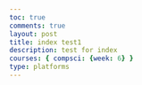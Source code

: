 ```yaml
---
toc: true
comments: true
layout: post
title: index test1
description: test for index
courses: { compsci: {week: 6} }
type: platforms
---
```


<style>
    .canvas-container {
        display: flex;
    }
    canvas {
        margin: 0;
        border: 1px solid white;
    }
</style>

<script>
    const canvas = document.createElement("canvas"); 
    document.body.appendChild(canvas);
    const ctx = canvas.getContext('2d');

        const backgroundImg = new Image();
        backgroundImg.src = '{{site.baseurl}}/images/Backy_Roundy.jpg';

        backgroundImg.onload = function () {
            const WIDTH = 1280;
            const HEIGHT = 1000;
            const ASPECT_RATIO = WIDTH / HEIGHT;

            const canvasWidth = window.innerWidth;
            const canvasHeight = canvasWidth / ASPECT_RATIO;

<<<<<<< HEAD
            canvas.width = canvasWidth;
            canvas.height = canvasHeight;
            canvas.style.width = `${canvasWidth}px`;
            canvas.style.height = `${canvasHeight}px`;
=======
        canvas.width = canvasWidth;
        canvas.height = canvasHeight;
        canvas.style.width = `${canvasWidth}px`;
        canvas.style height = `${canvasHeight}px`;
>>>>>>> 30cc5b2ae022e46fd081eb00d3d71b1322435358

            var gameSpeed = 2;

            class Layer {
                constructor(image, speedRatio, initialY) {
                    this.x = 0;
                    this.y = initialY;
                    this.width = WIDTH;
                    this.height = HEIGHT;
                    this.image = image;
                    this.speedRatio = speedRatio;
                    this.speed = gameSpeed * this.speedRatio;
                    this.frame = 0;
                }
                update() {
                    this.x = (this.x - this.speed) % this.width;
                }
                draw() {
                    ctx.drawImage(this.image, this.x, this.y);
                    ctx.drawImage(this.image, this.x + this.width, this.y);
                }
            }

            var backgroundObj = new Layer(backgroundImg, 0.5, 0);

            function background() {
                backgroundObj.update();
                backgroundObj.draw();
                requestAnimationFrame(background);
            }
            background();
        };

        const BOX_SPRITE_WIDTH = 71.75;
        const BOX_SPRITE_HEIGHT = 82.5;
        const BOX_SCALE_FACTOR = 2;
        const DESIRED_FRAME_RATE = 15;
        const FRAME_INTERVAL = 1000 / DESIRED_FRAME_RATE;
        const PLATFORM_SPRITE_WIDTH = 362.25; 
        const PLATFORM_SPRITE_HEIGHT = 377;
        const PLATFORM_SCALE_FACTOR = 0.25;  
        const PLATFORM_FRAME_LIMIT = 3;  

        class Box {
            constructor() {
                this.image = new Image();
                this.image.onload = function() {
                    box.draw(ctx);
                    box.update();
                }
                this.image.src = '{{site.baseurl}}/images/box.png';
                this.spriteWidth = BOX_SPRITE_WIDTH;
                this.spriteHeight = BOX_SPRITE_HEIGHT;
                this.width = 593;
                this.height = 389;
                this.x = 0;
                this.y = 100;
                this.scale = BOX_SCALE_FACTOR;
                this.minFrame = 0;
                this.frameY = 0;
                this.frameX = 0;
                this.maxFrame = 7;
                this.speed = 10; 
                this.gravity = 0.5;
                this.onPlatform = false;
            }
            setFrameLimit(limit) {
                this.maxFrame = limit;
            }
            setPosition(x, y) {
                this.x = x;
                this.y = y;
            }
            draw(context) {
                context.drawImage(
                    this.image,
                    this.frameX * this.spriteWidth,
                    this.frameY * this.spriteHeight,
                    this.spriteWidth,
                    this.spriteHeight,
                    this.x,
                    this.y,
                    this.width * this.scale,
                    this.height * this.scale
                );
            }
            update() {
<<<<<<< HEAD
                if (this.frameX < this.maxFrame) {
                    this.frameX++;
                } else {
                    this.frameX = 0;
=======
                this.x = (this.x - this.speed) % this.width;
            }
            draw() {
                ctx.drawImage(this.image, this.x, this.y);
                ctx.drawImage(this.image, this.x + this.width, this.y);
            }
        }

        var backgroundObj = new Layer(backgroundImg, 0.5, 0);

        function background() {
            backgroundObj.update();
            backgroundObj.draw();
            requestAnimationFrame(background);
        }
        background();
    };

    const BOX_SPRITE_WIDTH = 71.75;
    const BOX_SPRITE_HEIGHT = 82.5;
    const BOX_SCALE_FACTOR = 2;
    const DESIRED_FRAME_RATE = 15;
    const FRAME_INTERVAL = 1000 / DESIRED_FRAME_RATE;
    const PLATFORM_SPRITE_WIDTH = 362.25; 
    const PLATFORM_SPRITE_HEIGHT = 377;
    const PLATFORM_SCALE_FACTOR = 0.25;  
    const PLATFORM_FRAME_LIMIT = 3;  
    canvas.width = BOX_SPRITE_WIDTH * BOX_SCALE_FACTOR * 6;
    canvas.height = BOX_SPRITE_HEIGHT * BOX_SCALE_FACTOR * 3;

    const boxImg = new Image();
    boxImg.src = '{{site.baseurl}}/images/box.png'; 

    const platformImg = new Image();
    platformImg.src = '{{site.baseurl}}/images/platform.png';

    boxImg.onload = function () {
        platformImg.onload = function () {
            const box = new Box();
            const platform = new Platform();
            animate(box, platform); 
        };
    };

    class Box {
        constructor() {
            this.image = boxImg;
            this.spriteWidth = BOX_SPRITE_WIDTH;
            this.spriteHeight = BOX_SPRITE_HEIGHT;
            this.width = this.spriteWidth;
            this.height = this.spriteHeight;
            this.x = 0;
            this.y = 300;
            this.scale = BOX_SCALE_FACTOR;
            this.minFrame = 0;
            this.frameY = 0;
            this.frameX = 0;
            this.maxFrame = 7;
            this.speed = 10; 
            this.gravity = 0.5;
            this.onPlatform = false;
        }
        setFrameLimit(limit) {
            this.maxFrame = limit;
        }
        setPosition(x, y) {
            this.x = x;
            this.y = y;
        }
        draw(context) {
            context.drawImage(
                this.image,
                this.frameX * this.spriteWidth,
                this.frameY * this.spriteHeight,
                this.spriteWidth,
                this.spriteHeight,
                this.x,
                this.y,
                this.width * this.scale,
                this.height * this.scale
            );
        }
        update() {
            if (this.frameX < this.maxFrame) {
                this.frameX++;
            } else {
                this.frameX = 0;
            }

            if (!this.onPlatform) {
                this.y += this.gravity;
            }
        }
        checkCollision(platform) {
            const isColliding = (
                this.x < platform.x + platform.width * platform.scale &&
                this.x + this.width * this.scale > platform.x &&
                this.y < platform.y + platform.height * platform.scale &&
                this.y + this.height * this.scale > platform.y
            );

            this.onPlatform = isColliding;

            return isColliding;
        }
    }

    class Platform {
        constructor() {
            this.image = platformImg;
            this.spriteWidth = PLATFORM_SPRITE_WIDTH;
            this.spriteHeight = PLATFORM_SPRITE_HEIGHT;
            this.width = this.spriteWidth;
            this.height = this.spriteHeight;
            this.x = 200;
            this.y = 400;
            this.scale = PLATFORM_SCALE_FACTOR;
            this.minFrame = 0;
            this.maxFrame = PLATFORM_FRAME_LIMIT;
            this.frameX = 0;
            this.frameY = 0;
        }

        draw(context) {
            context.drawImage(
                this.image,
                this.frameX * this.spriteWidth,
                this.frameY * this.spriteHeight,
                this.spriteWidth,
                this.spriteHeight,
                this.x,
                this.y,
                this.width * this.scale,
                this.height * this.scale
            );
        }

        update() {
            if (this.frameX < this.maxFrame) {
                this.frameX++;
            } else {
                this.frameX = 0;
            }
        }
    }

    const keyState = {
        ArrowLeft: false,
        ArrowRight: false,
        ArrowUp: false,
    };

    document.addEventListener('keydown', function (event) {
        switch (event.key) {
            case 'w':
                keyState.ArrowUp = true;
                break;
            case 'a':
                keyState.ArrowLeft = true;
                break;
            case 'd':
                keyState.ArrowRight = true;
                break;
        }
    });

    document.addEventListener('keyup', function (event) {
        switch (event.key) {
            case 'w':
                keyState.ArrowUp = false;
                break;
            case 'a':
                keyState.ArrowLeft = false;
                break;
            case 'd':
                keyState.ArrowRight = false;
                break;
        }
    });

    function updateAnimations(box) {
        let selectedAnimation = 'A';
        box.frameY = 0;
        if (keyState.ArrowLeft) {
            box.x -= box.speed;
        }
        if (keyState.ArrowRight) {
            box.x += box.speed;
        }
        if (keyState.ArrowUp) {
            selectedAnimation = 'B';
            box.frameY = 1;
        } 
    }

    let lastTimestamp = 0;
    function animate(box, platform, timestamp) {
        const deltaTime = timestamp - lastTimestamp;
        if (deltaTime >= FRAME_INTERVAL) {
            ctx.clearRect(0, 0, canvas.width, canvas.height);
            if (!box.onPlatform) {
                box.y += box.gravity;
            }
            if (box.checkCollision(platform)) {
                box.y = platform.y - box.height * box.scale;
                platform.y = box.y + box.height * box.scale;
            } else {
                box.onPlatform = false;
            }
            box.draw(ctx);
            box.update();
            updateAnimations(box);
            lastTimestamp = timestamp;
        }
        requestAnimationFrame((timestamp) => animate(box, platform, timestamp));
    }

    animate(box, platform, 0);

    let animationHasRun = false;

    platform.draw(ctx);

    document.addEventListener('keydown', function (event) {
        switch (event.key) {
            case ' ':
                if (!animationHasRun) {
                    animationHasRun = true;
                    animatePlatform();
>>>>>>> 30cc5b2ae022e46fd081eb00d3d71b1322435358
                }

                if (!this.onPlatform) {
                    this.y += this.gravity;
                }
            }
            checkCollision(platform) {
                const isColliding = (
                    this.x < platform.x + platform.width * platform.scale &&
                    this.x + this.width * this.scale > platform.x &&
                    this.y < platform.y + platform.height * platform.scale &&
                    this.y + this.height * this.scale > platform.y
                );

                this.onPlatform = isColliding;

                return isColliding;
            }
        }

        class Platform {
            constructor() {
                this.image = new Image();
                this.image.onload = function() {
                    platform.draw(ctx);
                    platform.update();
                }
                this.image.src = '{{site.baseurl}}/images/platform.png';
                this.spriteWidth = PLATFORM_SPRITE_WIDTH;
                this.spriteHeight = PLATFORM_SPRITE_HEIGHT;
                this.width = 1449;
                this.height = 377;
                this.x = 200;
                this.y = 400;
                this.scale = PLATFORM_SCALE_FACTOR;
                this.minFrame = 0;
                this.maxFrame = PLATFORM_FRAME_LIMIT;
                this.frameX = 0;
                this.frameY = 0;
            }

            draw(context) {
                context.drawImage(
                    this.image,
                    this.frameX * this.spriteWidth,
                    this.frameY * this.spriteHeight,
                    this.spriteWidth,
                    this.spriteHeight,
                    this.x,
                    this.y,
                    this.width * this.scale,
                    this.height * this.scale
                );
            }

            update() {
                if (this.frameX < this.maxFrame) {
                    this.frameX++;
                } else {
                    this.frameX = 0;
                }
            }
        }

        const box = new Box();
        const platform = new Platform();

        const keyState = {
            ArrowLeft: false,
            ArrowRight: false,
            ArrowUp: false,
        };

        document.addEventListener('keydown', function (event) {
            switch (event.key) {
                case 'w':
                    keyState.ArrowUp = true;
                    break;
                case 'a':
                    keyState.ArrowLeft = true;
                    break;
                case 'd':
                    keyState.ArrowRight = true;
                    break;
            }
        });

        document.addEventListener('keyup', function (event) {
            switch (event.key) {
                case 'w':
                    keyState.ArrowUp = false;
                    break;
                case 'a':
                    keyState.ArrowLeft = false;
                    break;
                case 'd':
                    keyState.ArrowRight = false;
                    break;
            }
        });

        function updateAnimations() {
            let selectedAnimation = 'A';
            box.frameY = 0;
            if (keyState.ArrowLeft) {
                box.x -= box.speed;
            }
            if (keyState.ArrowRight) {
                box.x += box.speed;
            }
            if (keyState.ArrowUp) {
                selectedAnimation = 'B';
                box.frameY = 1;
            } 
        }

        let lastTimestamp = 0;
        function animate(timestamp) {
            const deltaTime = timestamp - lastTimestamp;
            ctx.clearRect(0, 0, canvas.width, canvas.height);
            if (deltaTime >= FRAME_INTERVAL) {
                ctx.clearRect(0, 0, canvas.width, canvas.height);
                if (!box.onPlatform) {
                    box.y += box.gravity;
                }
                if (box.checkCollision(platform)) {
                    box.y = platform.y - box.height * box.scale;
                    platform.y = box.y + box.height * box.scale;
                } else {
                    box.onPlatform = false;
                }
                backgroundObj.update();
                backgroundObj.draw();
                updateAnimations();
                lastTimestamp = timestamp;
            }
            requestAnimationFrame(animate);
        }

        animate();

        let animationHasRun = false;

        platform.draw(ctx);

        document.addEventListener('keydown', function (event) {
            switch (event.key) {
                case ' ':
                    if (!animationHasRun) {
                        animationHasRun = true;
                        animatePlatform();
                    }
            }
        });

        function animatePlatform() {
            if (animationHasRun) {
                ctx.clearRect(0, 0, canvas.width, canvas.height);
                platform.draw(ctx);
                platform.update();
            }
            if (platform.frameX !== platform.maxFrame) {
                setTimeout(function () {
                    requestAnimationFrame(animatePlatform);
                }, 100); 
            }
        }
    });
</script>